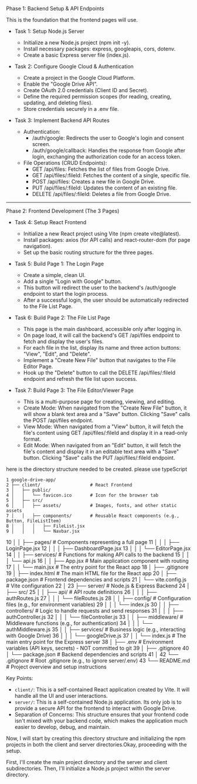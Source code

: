 
  Phase 1: Backend Setup & API Endpoints


  This is the foundation that the frontend pages will use.


   * Task 1: Setup Node.js Server
       * Initialize a new Node.js project (npm init -y).
       * Install necessary packages: express, googleapis, cors, dotenv.
       * Create a basic Express server file (index.js).


   * Task 2: Configure Google Cloud & Authentication
       * Create a project in the Google Cloud Platform.
       * Enable the "Google Drive API".
       * Create OAuth 2.0 credentials (Client ID and Secret).
       * Define the required permission scopes (for reading, creating, updating, and deleting files).
       * Store credentials securely in a .env file.


   * Task 3: Implement Backend API Routes
       * Authentication:
           * /auth/google: Redirects the user to Google's login and consent screen.
           * /auth/google/callback: Handles the response from Google after login, exchanging the authorization code for an access token.
       * File Operations (CRUD Endpoints):
           * GET /api/files: Fetches the list of files from Google Drive.
           * GET /api/files/:fileId: Fetches the content of a single, specific file.
           * POST /api/files: Creates a new file in Google Drive.
           * PUT /api/files/:fileId: Updates the content of an existing file.
           * DELETE /api/files/:fileId: Deletes a file from Google Drive.

  ---

  Phase 2: Frontend Development (The 3 Pages)


   * Task 4: Setup React Frontend
       * Initialize a new React project using Vite (npm create vite@latest).
       * Install packages: axios (for API calls) and react-router-dom (for page navigation).
       * Set up the basic routing structure for the three pages.


   * Task 5: Build Page 1: The Login Page
       * Create a simple, clean UI.
       * Add a single "Login with Google" button.
       * This button will redirect the user to the backend's /auth/google endpoint to start the login process.
       * After a successful login, the user should be automatically redirected to the File List Page.


   * Task 6: Build Page 2: The File List Page
       * This page is the main dashboard, accessible only after logging in.
       * On page load, it will call the backend's GET /api/files endpoint to fetch and display the user's files.
       * For each file in the list, display its name and three action buttons: "View", "Edit", and "Delete".
       * Implement a "Create New File" button that navigates to the File Editor Page.
       * Hook up the "Delete" button to call the DELETE /api/files/:fileId endpoint and refresh the file list upon success.


   * Task 7: Build Page 3: The File Editor/Viewer Page
       * This is a multi-purpose page for creating, viewing, and editing.
       * Create Mode: When navigated from the "Create New File" button, it will show a blank text area and a "Save" button. Clicking "Save"
         calls the POST /api/files endpoint.
       * View Mode: When navigated from a "View" button, it will fetch the file's content using GET /api/files/:fileId and display it in a
         read-only format.
       * Edit Mode: When navigated from an "Edit" button, it will fetch the file's content and display it in an editable text area with a
         "Save" button. Clicking "Save" calls the PUT /api/files/:fileId endpoint.


here is the directory structure needed to be created. please use typeScript

    1 google-drive-app/
    2 ├── client/                   # React Frontend
    3 │   ├── public/
    4 │   │   └── favicon.ico       # Icon for the browser tab
    5 │   ├── src/
    6 │   │   ├── assets/           # Images, fonts, and other static assets
    7 │   │   ├── components/       # Reusable React components (e.g., Button, FileListItem)
    8 │   │   │   ├── FileList.jsx
    9 │   │   │   └── Navbar.jsx
   10 │   │   ├── pages/            # Components representing a full page
   11 │   │   │   ├── LoginPage.jsx
   12 │   │   │   ├── DashboardPage.jsx
   13 │   │   │   └── EditorPage.jsx
   14 │   │   ├── services/         # Functions for making API calls to the backend
   15 │   │   │   └── api.js
   16 │   │   ├── App.jsx           # Main application component with routing
   17 │   │   └── main.jsx          # The entry point for the React app
   18 │   ├── .gitignore
   19 │   ├── index.html            # The main HTML file for the React app
   20 │   ├── package.json          # Frontend dependencies and scripts
   21 │   └── vite.config.js        # Vite configuration
   22 │
   23 ├── server/                   # Node.js & Express Backend
   24 │   ├── src/
   25 │   │   ├── api/              # API route definitions
   26 │   │   │   ├── authRoutes.js
   27 │   │   │   └── fileRoutes.js
   28 │   │   ├── config/           # Configuration files (e.g., for environment variables)
   29 │   │   │   └── index.js
   30 │   │   ├── controllers/      # Logic to handle requests and send responses
   31 │   │   │   ├── authController.js
   32 │   │   │   └── fileController.js
   33 │   │   ├── middleware/       # Middleware functions (e.g., for authentication)
   34 │   │   │   └── authMiddleware.js
   35 │   │   ├── services/         # Business logic (e.g., interacting with Google Drive)
   36 │   │   │   └── googleDrive.js
   37 │   │   └── index.js          # The main entry point for the Express server
   38 │   ├── .env                  # Environment variables (API keys, secrets) - NOT committed to git
   39 │   ├── .gitignore
   40 │   └── package.json          # Backend dependencies and scripts
   41 │
   42 └── .gitignore                # Root .gitignore (e.g., to ignore server/.env)
   43 └── README.md                 # Project overview and setup instructions


  Key Points:


   * `client/`: This is a self-contained React application created by Vite. It will handle all the UI and user interactions.
   * `server/`: This is a self-contained Node.js application. Its only job is to provide a secure API for the frontend to interact with Google
     Drive.
   * Separation of Concerns: This structure ensures that your frontend code isn't mixed with your backend code, which makes the application
     much easier to develop, debug, and maintain.


  Now, I will start by creating this directory structure and initializing the npm projects in both the client and server directories.Okay,
  proceeding with the setup.


  First, I'll create the main project directory and the server and client subdirectories. Then, I'll initialize a Node.js project within the
  server directory.
